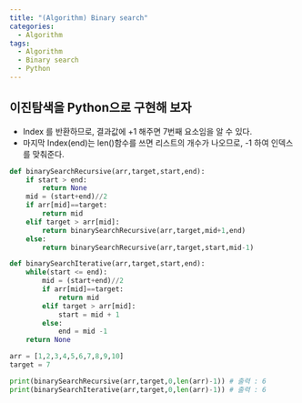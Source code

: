 ```yaml
---
title: "(Algorithm) Binary search"
categories:
  - Algorithm
tags:
  - Algorithm
  - Binary search
  - Python
---
```


## 이진탐색을 Python으로 구현해 보자

- Index 를 반환하므로, 결과값에 +1 해주면 7번째 요소임을 알 수 있다.
- 마지막 Index(end)는 len()함수를 쓰면 리스트의 개수가 나오므로, -1 하여 인덱스를 맞춰준다.

```python
def binarySearchRecursive(arr,target,start,end):
    if start > end:
        return None
    mid = (start+end)//2
    if arr[mid]==target:
        return mid
    elif target > arr[mid]:
        return binarySearchRecursive(arr,target,mid+1,end)
    else:
        return binarySearchRecursive(arr,target,start,mid-1)

def binarySearchIterative(arr,target,start,end):
    while(start <= end):
        mid = (start+end)//2
        if arr[mid]==target:
            return mid
        elif target > arr[mid]:
            start = mid + 1
        else:
            end = mid -1
    return None

arr = [1,2,3,4,5,6,7,8,9,10]
target = 7

print(binarySearchRecursive(arr,target,0,len(arr)-1)) # 출력 : 6
print(binarySearchIterative(arr,target,0,len(arr)-1)) # 출력 : 6
```
